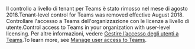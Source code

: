  <span data-ttu-id="d5d9f-101">Il controllo a livello di tenant per Teams è stato rimosso nel mese di agosto 2018.</span><span class="sxs-lookup"><span data-stu-id="d5d9f-101">Tenant-level control for Teams was removed effective August 2018.</span></span> <span data-ttu-id="d5d9f-102">Controllare l'accesso a Teams dell'organizzazione con le licenze a livello di utente.</span><span class="sxs-lookup"><span data-stu-id="d5d9f-102">Control access to Teams in your organization with user-level licensing.</span></span> <span data-ttu-id="d5d9f-103">Per altre informazioni, vedere [Gestire l’accesso degli utenti a Teams](../user-access.md).</span><span class="sxs-lookup"><span data-stu-id="d5d9f-103">To learn more, see [Manage user access to Teams](../user-access.md).</span></span>


